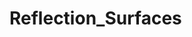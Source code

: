 # Reflection_Surfaces
<!-- 
#figure out point where ray meets curve, given the direction is known (currently a random point on the curve is chosen and the slope is found)

Week 1: Added in the Ellipse in same fashion as previously created Hyperbole.  Now have
equation, tangent, normal line, and tan_theta between two intersecting lines. Slight fix to 
Hyperbola constant term.

Week 2: Goal: Turn previous equations "slopes" into vector functions. 
Question: If ray is a vector, how to find where ray meets ellipse? -> Quadratic formula to solve for distance variable
Discovered that given "points" on hyperbola and ellipse were not actually on curves, so rays were not hitting the shapes before
Has been fixed to start with a point and a direction for the ray, finding the intercept, and keeping everything else the same for now
Thought for later: how to find the distance variable of ray in future in a more automatic fashion?

Week 3: Goal: Complete finding ray intercept points for easier shapes; add in refractions 
Cleaned up comments and code
Added in plots of curves and rays (except hyperbola)
Must still convert tangent, normal, and output line into vector notation

Week 4: Goal: Finish converting lines to vector equations & add refractions
Hyperbola plot added using contour
Special case found that breaks derivative: curv2 = Curved_surfaces(1,2,4,9,1,3,-1) [derivative is 1/0] -> fixed
Want to convert dx and dy inputs into a single input array -> will allow for higher dimensions
Completed turning lines into vectors and using vectors to calculate reflected ray -> will need to adjust some things for higher dimensions
Functions now output intercept point and direction of output ray. Can now chain functions together

Week 5: Goals: Fix plots so they show curves as the rays they represent; one plot for multiple curves; add in basic refractions
Continued to clean up and remove old code; realized current method to find output direction is same as "mirroring technique" used before, not the tan_theta method
Rays now shown as such in plots
Plots can now show chain of rays, although can be very confusing to look at
Added control parameters to control what kind of plot is shown (only 1 vs multiple; show normal and tangent; show only where light rays actually travel)
Began to work on refractions. Found that previous method was incorrect (theta is not simply arctan of slope)
Began implementing flat surface; replacing the glass "chunk" (now only one boundary, not two)
Created graph for illustration
Found equation for using Snell's Law with vectors but is very complicated, must figure out how it works
Begun work to implement circular lens, must still fix tangent
Tangent fix, lens appears to work

Week 6: Goals: Check that "lens" is correctly showing the physical properties (make sure physics equations work), quick check on polar coordinates
--> 